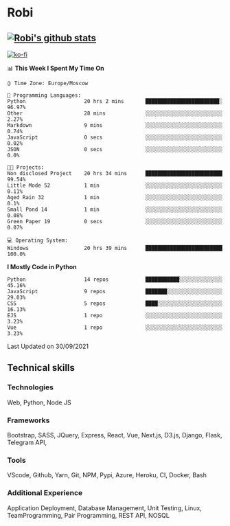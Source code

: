 # Robi

[![Robi's github stats](https://github-readme-stats-lime-theta.vercel.app/api?username=robimez&count_private=true&show_icons=true&theme=dark)](https://github.com/RobiMez/github-readme-stats)
---
[![ko-fi](https://ko-fi.com/img/githubbutton_sm.svg)](https://ko-fi.com/K3K74LSLU)

<!--START_SECTION:waka-->
📊 **This Week I Spent My Time On** 

```text
⌚︎ Time Zone: Europe/Moscow

💬 Programming Languages: 
Python                   20 hrs 2 mins       ████████████████████████░   96.97% 
Other                    28 mins             ░░░░░░░░░░░░░░░░░░░░░░░░░   2.27% 
Markdown                 9 mins              ░░░░░░░░░░░░░░░░░░░░░░░░░   0.74% 
JavaScript               0 secs              ░░░░░░░░░░░░░░░░░░░░░░░░░   0.02% 
JSON                     0 secs              ░░░░░░░░░░░░░░░░░░░░░░░░░   0.0%

🐱‍💻 Projects: 
Non disclosed Project    20 hrs 34 mins      █████████████████████████   99.54% 
Little Mode 52           1 min               ░░░░░░░░░░░░░░░░░░░░░░░░░   0.11% 
Aged Rain 32             1 min               ░░░░░░░░░░░░░░░░░░░░░░░░░   0.1% 
Small Pond 14            1 min               ░░░░░░░░░░░░░░░░░░░░░░░░░   0.08% 
Green Paper 19           0 secs              ░░░░░░░░░░░░░░░░░░░░░░░░░   0.07%

💻 Operating System: 
Windows                  20 hrs 39 mins      █████████████████████████   100.0%

```

**I Mostly Code in Python** 

```text
Python                   14 repos            ███████████░░░░░░░░░░░░░░   45.16% 
JavaScript               9 repos             ███████░░░░░░░░░░░░░░░░░░   29.03% 
CSS                      5 repos             ████░░░░░░░░░░░░░░░░░░░░░   16.13% 
EJS                      1 repo              ░░░░░░░░░░░░░░░░░░░░░░░░░   3.23% 
Vue                      1 repo              ░░░░░░░░░░░░░░░░░░░░░░░░░   3.23%

```



 Last Updated on 30/09/2021
<!--END_SECTION:waka-->

## Technical skills

### Technologies 

Web, Python, Node JS

### Frameworks

Bootstrap, SASS, JQuery, Express, React, Vue, Next.js,
D3.js, Django, Flask, Telegram API,

### Tools

VScode, Github, Yarn, Git, NPM, Pypi, Azure, Heroku, CI, Docker, Bash

### Additional Experience

Application Deployment, Database Management, Unit Testing, Linux, TeamProgramming, Pair Programming, REST API, NOSQL
